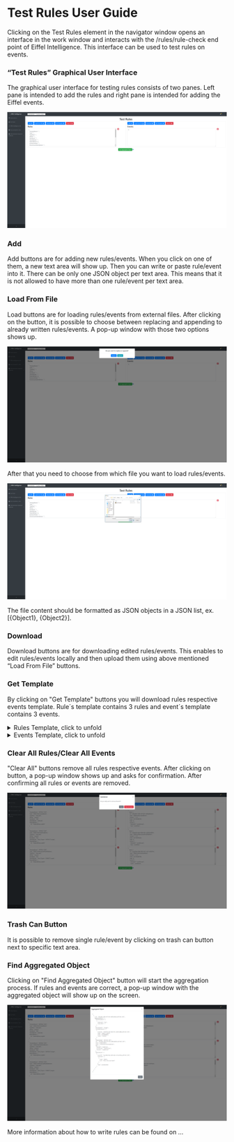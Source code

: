 # Test Rules User Guide

<p>Clicking on the Test Rules element in the navigator window opens an interface in the work window and interacts with the /rules/rule-check end point of Eiffel Intelligence. This interface can be used to test rules on events.</p>

<h3>“Test Rules” Graphical User Interface</h3>

<p>The graphical user interface for testing rules consists of two panes. Left pane is intended to add the rules and right pane is intended for adding the Eiffel events.</p>

<img src="./images/GUI_TestRules.png"></img>

<h3>Add</h3>

<p>Add buttons are for adding new rules/events. When you click on one of them, a new text area will show up. Then you can write or paste rule/event into it. There can be only one JSON object per text area. This means that it is not allowed to have more than one rule/event per text area.</p>

<h3>Load From File</h3>

<p>Load buttons are for loading rules/events from external files. After clicking on the button, it is possible to choose between replacing and appending to already written rules/events. A pop-up window with those two options shows up.</p> 
    
<img src="./images/GUI_TestRules_Replace_Append.png"></img>

<p>After that you need to choose from which file you want to load rules/events.</p>

<img src="./images/GUI_TestRules_Browse_File.png"></img>

<p>The file content should be formatted as JSON objects in a JSON list, ex. [{Object1}, {Object2}].</p>

<h3>Download</h3>

<p>Download buttons are for downloading edited rules/events. This enables to edit rules/events locally and then upload them using above mentioned “Load From File” buttons.</p>

<h3>Get Template</h3>

<p>By clicking on "Get Template" buttons you will download rules respective events template. Rule´s template contains 3 rules and event´s template contains 3 events.</p>


<details>
<summary>Rules Template, click to unfold</summary>
<pre>
[
  {
    "TemplateName": "ARTIFACT_TEST",
    "Type": "EiffelArtifactCreatedEvent",
    "TypeRule": "meta.type",
    "IdRule": "meta.id",
    "StartEvent": "YES",
    "IdentifyRules": "[meta.id]",
    "MatchIdRules": {
      "_id": "%IdentifyRules_objid%"
    },
    "ExtractionRules": "{ id : meta.id, type : meta.type, time : meta.time, gav : data.gav, fileInformation : data.fileInformation, buildCommand : data.buildCommand }",
    "DownstreamIdentifyRules": "links | [?type=='COMPOSITION'].target",
    "DownstreamMergeRules": "{\"externalComposition\":{\"eventId\":%IdentifyRules%}}",
    "DownstreamExtractionRules": "{artifacts: [{id : meta.id}]}",
    "ArrayMergeOptions": "",
    "HistoryIdentifyRules": "links | [?type=='COMPOSITION'].target",
    "HistoryExtractionRules": "{internalComposition:{artifacts: [{id : meta.id}]}}",
    "HistoryPathRules": "{artifacts: {id: meta.id}}",
    "ProcessRules": null,
    "ProcessFunction": null
  },
  {
    "TemplateName": "ARTIFACT_TEST",
    "Type": "EiffelArtifactPublishedEvent",
    "TypeRule": "meta.type",
    "IdRule": "meta.id",
    "StartEvent": "NO",
    "IdentifyRules": "links | [?type=='ARTIFACT'].target",
    "MatchIdRules": {
      "_id": "%IdentifyRules_objid%"
    },
    "ExtractionRules": "{ publications :[ { eventId : meta.id, time : meta.time, locations : data.locations  }] }",
    "ArrayMergeOptions": "",
    "HistoryIdentifyRules": "",
    "HistoryExtractionRules": "",
    "ProcessRules": null,
    "ProcessFunction": null
  },
  {
    "TemplateName": "ARTIFACT_TEST",
    "Type": "EiffelConfidenceLevelModifiedEvent",
    "TypeRule": "meta.type",
    "IdRule": "meta.id",
    "StartEvent": "NO",
    "IdentifyRules": "links | [?type=='SUBJECT'].target",
    "MatchIdRules": {
      "_id": "%IdentifyRules_objid%"
    },
    "ExtractionRules": "{confidenceLevels :[{ eventId:meta.id, time:meta.time, name:data.name, value:data.value}]}",
    "ArrayMergeOptions": "",
    "HistoryIdentifyRules": "",
    "HistoryExtractionRules": "",
    "ProcessRules": null,
    "ProcessFunction": null
  }
]
</pre>
</details>

<details>
<summary>Events Template, click to unfold</summary>
<pre>
[
  {
    "meta": {
      "id": "df4cdb42-1580-4cff-b97a-4d0faa9b2b22",
      "type": "EiffelArtifactCreatedEvent",
      "version": "1.1.0",
      "time": 1521452368194,
      "tags": [],
      "source": {
        "domainId": "someDomain",
        "host": "someHost",
        "name": "someName",
        "serializer": {
          "groupId": "com.github.Ericsson",
          "artifactId": "eiffel-remrem-semantics",
          "version": "0.0.10"
        },
        "uri": "http://host:port/path"
      },
      "security": {
        "sdm": {
          "authorIdentity": "test",
          "encryptedDigest": "sample"
        }
      }
    },
    "data": {
      "gav": {
        "groupId": "someGroup",
        "artifactId": "someArtifact",
        "version": "someVersion"
      },
      "fileInformation": [
        {
          "classifier": "",
          "extension": "war"
        }
      ],
      "buildCommand": "trigger",
      "requiresImplementation": "NONE",
      "dependsOn": [
        {
          "groupId": "",
          "artifactId": "",
          "version": ""
        }
      ],
      "implements": [],
      "name": "event",
      "customData": []
    },
    "links": [
      {
        "type": "CAUSE",
        "target": "f2752b34-e4d6-4d6e-8ea8-e5e17aa9e1b3"
      }
    ]
  },
  {
    "meta": {
      "id": "e3be0cf8-2ebd-4d6d-bf5c-a3b535cd084e",
      "type": "EiffelConfidenceLevelModifiedEvent",
      "version": "1.1.0",
      "time": 1521452400324,
      "tags": [],
      "source": {
        "domainId": "someDomain",
        "host": "someHost",
        "name": "someName",
        "serializer": {
          "groupId": "com.github.Ericsson",
          "artifactId": "eiffel-remrem-semantics",
          "version": "0.0.10"
        },
        "uri": "http://host:port/path"
      },
      "security": {
        "sdm": {
          "authorIdentity": "true",
          "encryptedDigest": "true"
        }
      }
    },
    "data": {
      "name": "dummy_1_stable",
      "value": "SUCCESS",
      "issuer": {
        "name": "",
        "email": "",
        "id": "",
        "group": ""
      },
      "customData": []
    },
    "links": [
      {
        "type": "SUBJECT",
        "target": "df4cdb42-1580-4cff-b97a-4d0faa9b2b22"
      }
    ]
  },
  {
    "meta": {
      "id": "2acd348d-05e6-4945-b441-dc7c1e55534e",
      "type": "EiffelArtifactPublishedEvent",
      "version": "1.1.0",
      "time": 1521452368758,
      "tags": [],
      "source": {
        "domainId": "someDomain",
        "name": "someName",
        "serializer": {
          "groupId": "com.github.Ericsson",
          "artifactId": "eiffel-remrem-semantics",
          "version": "0.0.10"
        }
      }
    },
    "data": {
      "locations": [
        {
          "type": "NEXUS",
          "uri": "http://host:port/path"
        }
      ],
      "customData": []
    },
    "links": [
      {
        "type": "ARTIFACT",
        "target": "df4cdb42-1580-4cff-b97a-4d0faa9b2b22"
      }
    ]
  }
]
</pre>
</details>

<h3>Clear All Rules/Clear All Events</h3>

<p>"Clear All" buttons remove all rules respective events. After clicking on button, a pop-up window shows up and asks for confirmation. After confirming all rules or events are removed.</p>

<img src="./images/GUI_TestRules_Clear_All.png"></img>

<h3>Trash Can Button</h3>

<p>It is possible to remove single rule/event by clicking on trash can button next to specific text area.</p>

<h3>Find Aggregated Object</h3>

<p>Clicking on "Find Aggregated Object" button will start the aggregation process. If rules and events are correct, a pop-up window with the aggregated object will show up on the screen.</p>

<img src="./images/GUI_TestRules_Aggregated_Object.png"></img>

<p>More information about how to write rules can be found on …</p>
